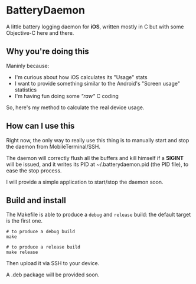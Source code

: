 # BatteryDaemon

A little battery logging daemon for **iOS**, written mostly in C but with some Objective-C here and there.

## Why you're doing this

Maninly because:
 * I'm curious about how iOS calculates its "Usage" stats
 * I want to provide something similar to the Android's "Screen usage" statistics
 * I'm having fun doing some *"raw"* C coding

So, here's my method to calculate the real device usage.

## How can I use this

Right now, the only way to really use this thing is to manually start and stop the daemon from MobileTerminal/SSH.

The daemon will correctly flush all the buffers and kill himself if a **SIGINT** will be issued, and it writes its PID at ~/.batterydaemon.pid (the PID file), to ease the stop process.

I will provide a simple application to start/stop the daemon soon.

## Build and install

The Makefile is able to produce a `debug` and `release` build: the default target is the first one.

    # to produce a debug build
    make

    # to produce a release build
    make release

Then upload it via SSH to your device.

A .deb package will be provided soon.
